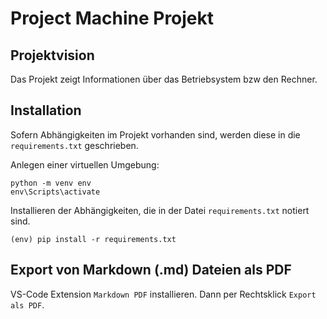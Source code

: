 # Project Machine Projekt


## Projektvision 
Das Projekt zeigt Informationen über das Betriebsystem 
bzw den Rechner.

## Installation
Sofern Abhängigkeiten im Projekt vorhanden sind, werden 
diese in die `requirements.txt` geschrieben.

Anlegen einer virtuellen Umgebung:

    python -m venv env
    env\Scripts\activate

Installieren der Abhängigkeiten, die in der Datei
`requirements.txt` notiert sind.

    (env) pip install -r requirements.txt


## Export von Markdown (.md) Dateien als PDF
VS-Code Extension `Markdown PDF` installieren. Dann per Rechtsklick `Export als PDF`.